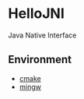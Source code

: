 # HelloJNI

Java Native Interface

## Environment

- [cmake](https://cmake.org/download/)
- [mingw](https://sourceforge.net/projects/mingw-w64/files/mingw-w64/)
